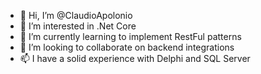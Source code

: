 - 👋 Hi, I’m @ClaudioApolonio
- 👀 I’m interested in .Net Core
- 🌱 I’m currently learning to implement RestFul patterns
- 💞️ I’m looking to collaborate on backend integrations
- 📫 I have a solid experience with Delphi and SQL Server

<!---
ClaudioApolonio/ClaudioApolonio is a ✨ special ✨ repository because its `README.md` (this file) appears on your GitHub profile.
You can click the Preview link to take a look at your changes.
--->
